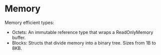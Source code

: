 # Memory

Memory efficient types:
- Octets: An immutable reference type that wraps a ReadOnlyMemory<byte> buffer.
- Blocks: Structs that divide memory into a binary tree. Sizes from 1B to 8KB.